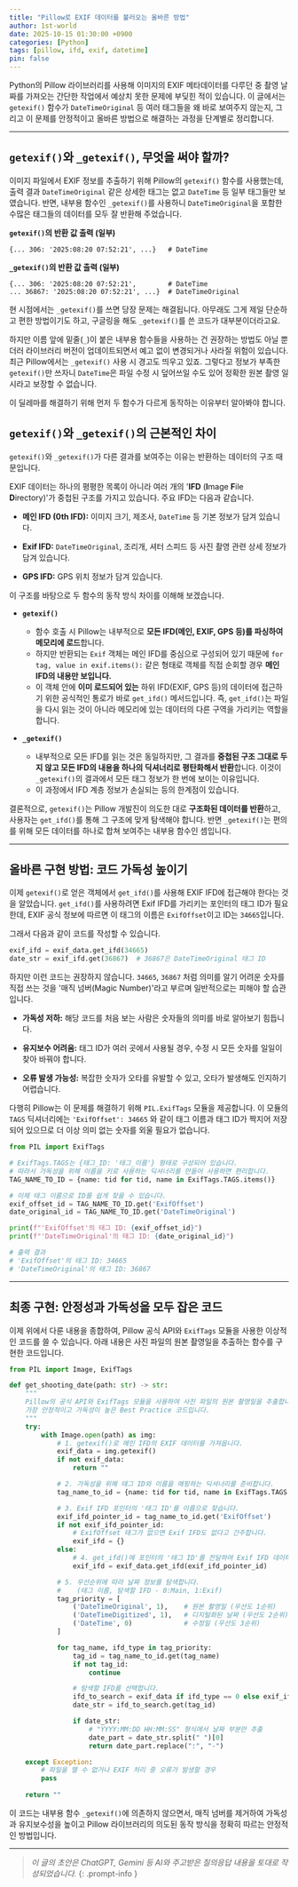 ```yaml
---
title: "Pillow로 EXIF 데이터를 불러오는 올바른 방법"
author: 1st-world
date: 2025-10-15 01:30:00 +0900
categories: [Python]
tags: [pillow, ifd, exif, datetime]
pin: false
---
```


Python의 Pillow 라이브러리를 사용해 이미지의 EXIF 메타데이터를 다루던 중 촬영 날짜를 가져오는 간단한 작업에서 예상치 못한 문제에 부딪힌 적이 있습니다. 이 글에서는 `getexif()` 함수가 `DateTimeOriginal` 등 여러 태그들을 왜 바로 보여주지 않는지, 그리고 이 문제를 안정적이고 올바른 방법으로 해결하는 과정을 단계별로 정리합니다.

---

## `getexif()`와 `_getexif()`, 무엇을 써야 할까?

이미지 파일에서 EXIF 정보를 추출하기 위해 Pillow의 `getexif()` 함수를 사용했는데, 출력 결과 `DateTimeOriginal` 같은 상세한 태그는 없고 `DateTime` 등 일부 태그들만 보였습니다. 반면, 내부용 함수인 `_getexif()`를 사용하니 `DateTimeOriginal`을 포함한 수많은 태그들의 데이터를 모두 잘 반환해 주었습니다.

**`getexif()`의 반환 값 출력 (일부)**

```
{... 306: '2025:08:20 07:52:21', ...}   # DateTime
```

**`_getexif()`의 반환 값 출력 (일부)**

```
{... 306: '2025:08:20 07:52:21',        # DateTime
... 36867: '2025:08:20 07:52:21', ...}  # DateTimeOriginal
```

현 시점에서는 `_getexif()`를 쓰면 당장 문제는 해결됩니다. 아무래도 그게 제일 단순하고 편한 방법이기도 하고, 구글링을 해도 `_getexif()`를 쓴 코드가 대부분이더라고요.

하지만 이름 앞에 밑줄(`_`)이 붙은 내부용 함수들을 사용하는 건 권장하는 방법도 아닐 뿐더러 라이브러리 버전이 업데이트되면서 예고 없이 변경되거나 사라질 위험이 있습니다. 최근 Pillow에서는 `_getexif()` 사용 시 경고도 띄우고 있죠. 그렇다고 정보가 부족한 `getexif()`만 쓰자니 `DateTime`은 파일 수정 시 덮어쓰일 수도 있어 정확한 원본 촬영 일시라고 보장할 수 없습니다.

이 딜레마를 해결하기 위해 먼저 두 함수가 다르게 동작하는 이유부터 알아봐야 합니다.

## `getexif()`와 `_getexif()`의 근본적인 차이

`getexif()`와 `_getexif()`가 다른 결과를 보여주는 이유는 반환하는 데이터의 구조 때문입니다.

EXIF 데이터는 하나의 평평한 목록이 아니라 여러 개의 '**IFD** (**I**mage **F**ile **D**irectory)'가 중첩된 구조를 가지고 있습니다. 주요 IFD는 다음과 같습니다.

- **메인 IFD (0th IFD):** 이미지 크기, 제조사, `DateTime` 등 기본 정보가 담겨 있습니다.

- **Exif IFD:** `DateTimeOriginal`, 조리개, 셔터 스피드 등 사진 촬영 관련 상세 정보가 담겨 있습니다.

- **GPS IFD:** GPS 위치 정보가 담겨 있습니다.

이 구조를 바탕으로 두 함수의 동작 방식 차이를 이해해 보겠습니다.

* **`getexif()`**
    * 함수 호출 시 Pillow는 내부적으로 **모든 IFD(메인, EXIF, GPS 등)를 파싱하여 메모리에 로드**합니다.
    * 하지만 반환되는 `Exif` 객체는 메인 IFD를 중심으로 구성되어 있기 때문에 `for tag, value in exif.items():` 같은 형태로 객체를 직접 순회할 경우 **메인 IFD의 내용만 보입니다.**
    * 이 객체 안에 **이미 로드되어 있는** 하위 IFD(EXIF, GPS 등)의 데이터에 접근하기 위한 공식적인 통로가 바로 `get_ifd()` 메서드입니다. 즉, `get_ifd()`는 파일을 다시 읽는 것이 아니라 메모리에 있는 데이터의 다른 구역을 가리키는 역할을 합니다.

* **`_getexif()`**
    * 내부적으로 모든 IFD를 읽는 것은 동일하지만, 그 결과를 **중첩된 구조 그대로 두지 않고 모든 IFD의 내용을 하나의 딕셔너리로 평탄화해서 반환**합니다. 이것이 `_getexif()`의 결과에서 모든 태그 정보가 한 번에 보이는 이유입니다.
    * 이 과정에서 IFD 계층 정보가 손실되는 등의 한계점이 있습니다.

결론적으로, `getexif()`는 Pillow 개발진이 의도한 대로 **구조화된 데이터를 반환**하고, 사용자는 `get_ifd()`를 통해 그 구조에 맞게 탐색해야 합니다. 반면 `_getexif()`는 편의를 위해 모든 데이터를 하나로 합쳐 보여주는 내부용 함수인 셈입니다.

---

## 올바른 구현 방법: 코드 가독성 높이기

이제 `getexif()`로 얻은 객체에서 `get_ifd()`를 사용해 EXIF IFD에 접근해야 한다는 것을 알았습니다. `get_ifd()`를 사용하려면 Exif IFD를 가리키는 포인터의 태그 ID가 필요한데, EXIF 공식 정보에 따르면 이 태그의 이름은 `ExifOffset`이고 ID는 `34665`입니다.

그래서 다음과 같이 코드를 작성할 수 있습니다.

```python
exif_ifd = exif_data.get_ifd(34665)
date_str = exif_ifd.get(36867)  # 36867은 DateTimeOriginal 태그 ID
```

하지만 이런 코드는 권장하지 않습니다. `34665`, `36867` 처럼 의미를 알기 어려운 숫자를 직접 쓰는 것을 '매직 넘버(Magic Number)'라고 부르며 일반적으로는 피해야 할 습관입니다.

- **가독성 저하:** 해당 코드를 처음 보는 사람은 숫자들의 의미를 바로 알아보기 힘듭니다.

- **유지보수 어려움:** 태그 ID가 여러 곳에서 사용될 경우, 수정 시 모든 숫자를 일일이 찾아 바꿔야 합니다.

- **오류 발생 가능성:** 복잡한 숫자가 오타를 유발할 수 있고, 오타가 발생해도 인지하기 어렵습니다.

다행히 Pillow는 이 문제를 해결하기 위해 `PIL.ExifTags` 모듈을 제공합니다. 이 모듈의 `TAGS` 딕셔너리에는 `'ExifOffset': 34665` 와 같이 태그 이름과 태그 ID가 짝지어 저장되어 있으므로 더 이상 의미 없는 숫자를 외울 필요가 없습니다.

```python
from PIL import ExifTags

# ExifTags.TAGS는 {태그_ID: '태그_이름'} 형태로 구성되어 있습니다.
# 따라서 가독성을 위해 이름을 키로 사용하는 딕셔너리를 만들어 사용하면 편리합니다.
TAG_NAME_TO_ID = {name: tid for tid, name in ExifTags.TAGS.items()}

# 이제 태그 이름으로 ID를 쉽게 찾을 수 있습니다.
exif_offset_id = TAG_NAME_TO_ID.get('ExifOffset')
date_original_id = TAG_NAME_TO_ID.get('DateTimeOriginal')

print(f"'ExifOffset'의 태그 ID: {exif_offset_id}")
print(f"'DateTimeOriginal'의 태그 ID: {date_original_id}")

# 출력 결과
# 'ExifOffset'의 태그 ID: 34665
# 'DateTimeOriginal'의 태그 ID: 36867
```

---

## 최종 구현: 안정성과 가독성을 모두 잡은 코드

이제 위에서 다룬 내용을 종합하여, Pillow 공식 API와 `ExifTags` 모듈을 사용한 이상적인 코드를 쓸 수 있습니다. 아래 내용은 사진 파일의 원본 촬영일을 추출하는 함수를 구현한 코드입니다.

```python
from PIL import Image, ExifTags

def get_shooting_date(path: str) -> str:
    """
    Pillow의 공식 API와 ExifTags 모듈을 사용하여 사진 파일의 원본 촬영일을 추출합니다.
    가장 안정적이고 가독성이 높은 Best Practice 코드입니다.
    """
    try:
        with Image.open(path) as img:
            # 1. getexif()로 메인 IFD의 EXIF 데이터를 가져옵니다.
            exif_data = img.getexif()
            if not exif_data:
                return ""

            # 2. 가독성을 위해 태그 ID와 이름을 매핑하는 딕셔너리를 준비합니다.
            tag_name_to_id = {name: tid for tid, name in ExifTags.TAGS.items()}

            # 3. Exif IFD 포인터의 '태그 ID'를 이름으로 찾습니다.
            exif_ifd_pointer_id = tag_name_to_id.get('ExifOffset')
            if not exif_ifd_pointer_id:
                # ExifOffset 태그가 없으면 Exif IFD도 없다고 간주합니다.
                exif_ifd = {}
            else:
                # 4. get_ifd()에 포인터의 '태그 ID'를 전달하여 Exif IFD 데이터를 가져옵니다.
                exif_ifd = exif_data.get_ifd(exif_ifd_pointer_id)

            # 5. 우선순위에 따라 날짜 정보를 탐색합니다.
            #    (태그 이름, 탐색할 IFD - 0:Main, 1:Exif)
            tag_priority = [
                ('DateTimeOriginal', 1),    # 원본 촬영일 (우선도 1순위)
                ('DateTimeDigitized', 1),   # 디지털화된 날짜 (우선도 2순위)
                ('DateTime', 0)             # 수정일 (우선도 3순위)
            ]

            for tag_name, ifd_type in tag_priority:
                tag_id = tag_name_to_id.get(tag_name)
                if not tag_id:
                    continue

                # 탐색할 IFD를 선택합니다.
                ifd_to_search = exif_data if ifd_type == 0 else exif_ifd
                date_str = ifd_to_search.get(tag_id)

                if date_str:
                    # "YYYY:MM:DD HH:MM:SS" 형식에서 날짜 부분만 추출
                    date_part = date_str.split(" ")[0]
                    return date_part.replace(":", "-")

    except Exception:
        # 파일을 열 수 없거나 EXIF 처리 중 오류가 발생할 경우
        pass
    
    return ""

```

이 코드는 내부용 함수 `_getexif()`에 의존하지 않으면서, 매직 넘버를 제거하여 가독성과 유지보수성을 높이고 Pillow 라이브러리의 의도된 동작 방식을 정확히 따르는 안정적인 방법입니다.

---

> _이 글의 초안은 ChatGPT, Gemini 등 AI와 주고받은 질의응답 내용을 토대로 작성되었습니다._
{: .prompt-info }